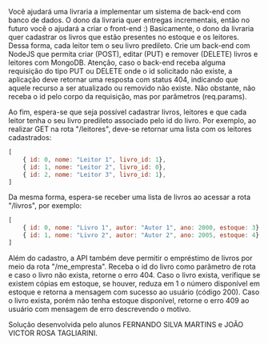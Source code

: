 Você ajudará uma livraria a implementar um sistema de back-end com banco de dados. O dono da livraria quer entregas incrementais, então no futuro você o ajudará a criar o front-end :)
Basicamente, o dono da livraria quer cadastrar os livros que estão presentes no estoque e os leitores. Dessa forma, cada leitor tem o seu livro predileto.
Crie um back-end com NodeJS que permita criar (POST), editar (PUT) e remover (DELETE) livros e leitores com MongoDB.
Atenção, caso o back-end receba alguma requisição do tipo PUT ou DELETE onde o id solicitado não existe, a aplicação deve retornar uma resposta com status 404, indicando que aquele recurso a ser atualizado ou removido não existe. Não obstante, não receba o id pelo corpo da requisição, mas por parâmetros (req.params).

Ao fim, espera-se que seja possível cadastrar livros, leitores e que cada leitor tenha o seu livro predileto associado pelo id do livro. Por exemplo, ao realizar GET na rota "/leitores", deve-se retornar uma lista com os leitores cadastrados:

```js
[
	{ id: 0, nome: "Leitor 1", livro_id: 1},
	{ id: 1, nome: "Leitor 2", livro_id: 0},
	{ id: 2, nome: "Leitor 3", livro_id: 1},
]
```
Da mesma forma, espera-se receber uma lista de livros ao acessar a rota "/livros", por exemplo:

```js
[
	{ id: 0, nome: "Livro 1", autor: "Autor 1", ano: 2000, estoque: 3},
	{ id: 1, nome: "Livro 2", autor: "Autor 2", ano: 2005, estoque: 4},
]
```

Além do cadastro, a API também deve permitir o empréstimo de livros por meio da rota "/me_empresta". Receba o id do livro como parâmetro de rota e caso o livro não exista, retorne o erro 404. Caso o livro exista, verifique se existem cópias em estoque, se houver, reduza em 1 o número disponível em estoque e retorna a mensagem com sucesso ao usuário (código 200). Caso o livro exista, porém não tenha estoque disponível, retorne o erro 409 ao usuário com mensagem de erro descrevendo o motivo.

Solução desenvolvida pelo alunos FERNANDO SILVA MARTINS e JOÃO VICTOR ROSA TAGLIARINI.